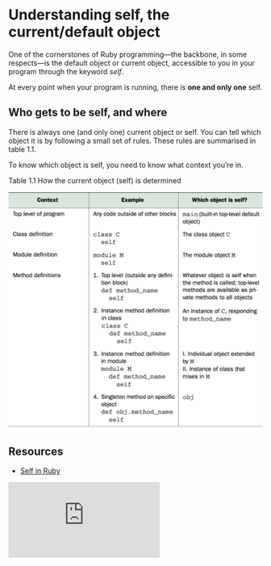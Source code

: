 # Understanding **self**, the current/default object

One of the cornerstones of Ruby programming—the backbone, in some respects—is the default object or current object, accessible to you in your program through the keyword _self_. 

At every point when your program is running, there is **one and only one** self.

## Who gets to be self, and where

There is always one (and only one) current object or self. You can tell which object it is by following a small set of rules. These rules are summarised in table 1.1.

To know which object is self, you need to know what context you’re in.

Table 1.1 How the current object (self) is determined

![Table 1.1](/pills/images/table_1-1.png)

## Resources

- [Self in Ruby](http://www.jimmycuadra.com/posts/self-in-ruby)

![Tracking pixel](https://githubanalytics.herokuapp.com/course/pills/self.md)
